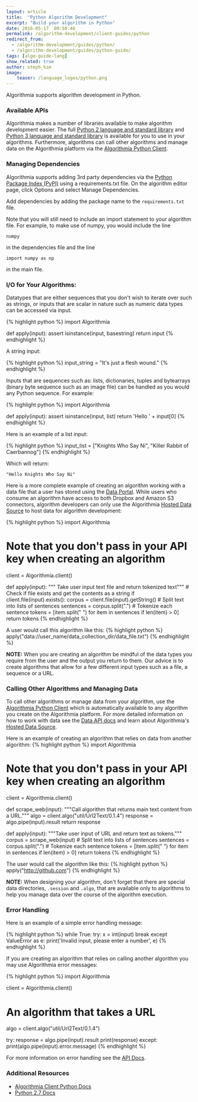 ```yaml
---
layout: article
title:  "Python Algorithm Development"
excerpt: "Build your algorithm in Python"
date: 2016-05-17  09:50:46
permalink: /algorithm-development/client-guides/python
redirect_from:
  - /algorithm-development/guides/python/
  - /algorithm-development/guides/python-guide/
tags: [algo-guide-lang]
show_related: true
author: steph_kim
image:
    teaser: /language_logos/python.png
---
```


Algorithmia supports algorithm development in Python.

### Available APIs

Algorithmia makes a number of libraries available to make algorithm development easier.
The full <a href="https://docs.python.org/2/">Python 2 language and standard library</a> and <a href="https://docs.python.org/3/">Python 3 language and standard library</a>
is available for you to use in your algorithms. Furthermore, algorithms can call other algorithms and manage data on the Algorithmia platform
via the <a href="http://developers.algorithmia.com/application-development/client-guides/python/">Algorithmia Python Client</a>.

### Managing Dependencies

Algorithmia supports adding 3rd party dependencies via the <a href="https://pypi.python.org/pypi">Python Package Index (PyPI)</a> using a requirements.txt file. On the algorithm editor page, click Options and select Manage Dependencies.

Add dependencies by adding the package name to the `requirements.txt` file.

Note that you will still need to include an import statement to your algorithm file. For example, to make use of numpy, you would include the line

`numpy`

in the dependencies file and the line

`import numpy as np`

in the main file.

### I/O for Your Algorithms:

Datatypes that are either sequences that you don't wish to iterate over such as strings, or inputs that are scalar in nature such as numeric data types can be accessed via input.

{% highlight python %}
import Algorithmia

def apply(input):
    assert isinstance(input, basestring)
    return input
{% endhighlight %}

A string input:

{% highlight python %}
input_string = "It's just a flesh wound."
{% endhighlight %}

Inputs that are sequences such as: lists, dictionaries, tuples and bytearrays (binary byte sequence such as an image file) can be handled as you would any Python sequence. For example:

{% highlight python %}
import Algorithmia

def apply(input):
    assert isinstance(input, list)
    return 'Hello ' + input[0]
{% endhighlight %}

Here is an example of a list input:

{% highlight python %}
input_list = ["Knights Who Say Ni", "Killer Rabbit of Caerbannog"]
{% endhighlight %}

Which will return:

`"Hello Knights Who Say Ni"`


Here is a more complete example of creating an algorithm working with a data file that a user has stored using the [Data Portal](https://algorithmia.com/data). While users who consume an algorithm have access to both Dropbox and Amazon S3 connectors, algorithm developers can only use the Algorithmia [Hosted Data Source](http://developers.algorithmia.com/algorithm-development/data-sources/hosted-data-guide/) to host data for algorithm development:

{% highlight python %}
import Algorithmia

# Note that you don't pass in your API key when creating an algorithm
client = Algorithmia.client()

def apply(input):
    """ Take user input text file and return tokenized text"""
    # Check if file exists and get the contents as a string
    if client.file(input).exists():
        corpus = client.file(input).getString()
        # Split text into lists of sentences
        sentences = corpus.split(".")
        # Tokenize each sentence
        tokens = [item.split(" ") for item in sentences if len(item) > 0]
        return tokens
{% endhighlight %}

A user would call this algorithm like this:
{% highlight python %}
apply("data://user_name/data_collection_dir/data_file.txt")
{% endhighlight %}


**NOTE:** When you are creating an algorithm be mindful of the data types you require from the user and the output you return to them. Our advice is to create algorithms that allow for a few different input types such as a file, a sequence or a URL.

### Calling Other Algorithms and Managing Data

To call other algorithms or manage data from your algorithm, use the <a href="http://developers.algorithmia.com/application-development/client-guides/python/">Algorithmia Python Client</a> which is automatically available to any algorithm you create on the Algorithmia platform. For more detailed information on how to work with data see the [Data API docs](http://docs.algorithmia.com/) and learn about Algorithmia's [Hosted Data Source](http://developers.algorithmia.com/algorithm-development/data-sources/hosted-data-guide/).

Here is an example of creating an algorithm that relies on data from another algorithm:
{% highlight python %}
import Algorithmia

# Note that you don't pass in your API key when creating an algorithm
client = Algorithmia.client()

def scrape_web(input):
    """Call algorithm that returns main text content from a URL."""
    algo = client.algo("util/Url2Text/0.1.4")
    response = algo.pipe(input).result
    return response


def apply(input):
    """Take user input of URL and return text as tokens."""
    corpus = scrape_web(input)
    # Split text into lists of sentences
    sentences = corpus.split(".")
    # Tokenize each sentence
    tokens = [item.split(" ") for item in sentences if len(item) > 0]
    return tokens
{% endhighlight %}

The user would call the algorithm like this:
{% highlight python %}
apply("http://github.com")
{% endhighlight %}

**NOTE:** When designing your algorithm, don't forget that there are special data directories, `.session` and `.algo`, that are available only to algorithms to help you manage data over the course of the algorithm execution.

### Error Handling

Here is an example of a simple error handling message:

{% highlight python %}
while True:
    try:
        x = int(input)
        break
    except ValueError as e:
     	print('Invalid input, please enter a number', e)
{% endhighlight %}

If you are creating an algorithm that relies on calling another algorithm you may use Algorithmia error messages:

{% highlight python %}
import Algorithmia

client = Algorithmia.client()
# An algorithm that takes a URL
algo = client.algo("util/Url2Text/0.1.4")

try:
    response = algo.pipe(input).result
    print(response)
except:
    print(algo.pipe(input).error.message)
{% endhighlight %}

For more information on error handling see the [API Docs](http://docs.algorithmia.com/?python#error-handling).

### Additional Resources

* <a href="http://developers.algorithmia.com/clients/python/">Algorithmia Client Python Docs <i class="fa fa-external-link"></i></a>
* <a href="https://docs.python.org/2.7/">Python 2.7 Docs</a>